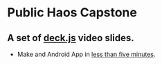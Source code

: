 # Public Haos Capstone

## A set of [deck.js](https://github.com/imakewebthings/deck.js) video slides.

* Make and Android App in [less than five minutes](http://koreahaos.github.io/capstone_videos/decks/android_app_in_five_minutes.html).
